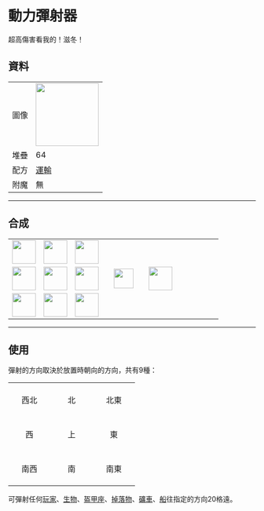 # 動力彈射器
超高傷害看我的！滋冬！

## 資料
<table>
    <tr><td>圖像</td><td><img src="https://i.imgur.com/yPFVjtw.png" width="128"/></td></tr>
    <tr><td align="end">堆疊</td><td>64</td></tr>
    <tr><td align="end">配方</td><td><a href="https://minecraft.fandom.com/zh/wiki/合成/運輸配方">運輸</a></td></tr>
    <tr><td align="end">附魔</td><td>無</td></tr>
</table>
  
---

## 合成
<table>
    <tr><td><img src="https://i.imgur.com/Nz7hGwj.png" width="48"/></td><td><img src="https://i.imgur.com/3F70bl7.png" width="48"/></td><td><img src="https://i.imgur.com/Nz7hGwj.png" width="48"/></td><td colspan="3"></td></tr>
    <tr><td><img src="https://i.imgur.com/Nz7hGwj.png" width="48"/></td><td><img src="https://i.imgur.com/LwYmaqL.png" width="48"/></td><td><img src="https://i.imgur.com/Nz7hGwj.png" width="48"/></td><td width="70" align="center"><img src="https://i.imgur.com/VE0KqIE.png" width="40"/></td><td><img src="https://i.imgur.com/yPFVjtw.png" width="48"/></td><td width="70"></td></tr>
    <tr><td><img src="https://i.imgur.com/Nz7hGwj.png" width="48"/></td><td><img src="https://i.imgur.com/Nz7hGwj.png" width="48"/></td><td><img src="https://i.imgur.com/Nz7hGwj.png" width="48"/></td><td colspan="3"></td></tr>
</table>

---

## 使用

彈射的方向取決於放置時朝向的方向，共有9種：  

<table>
    <tr><td align="center" width="70" height="70">西北</td><td align="center" width="70" height="70">北</td><td align="center" width="70" height="70">北東</td></tr>
    <tr><td align="center" width="70" height="70">西</td><td align="center" width="70" height="70">上</td><td align="center" width="70" height="70">東</td></tr>
    <tr><td align="center" width="70" height="70">南西</td><td align="center" width="70" height="70">南</td><td align="center" width="70" height="70">南東</td></tr>
</table>

可彈射任何[玩家](https://minecraft.fandom.com/zh/wiki/玩家)、[生物](https://minecraft.fandom.com/zh/wiki/生物)、[盔甲座](https://minecraft.fandom.com/zh/wiki/盔甲座)、[掉落物](https://minecraft.fandom.com/zh/wiki/掉落物)、[礦車](https://minecraft.fandom.com/zh/wiki/礦車)、[船](https://minecraft.fandom.com/zh/wiki/船)往指定的方向20格遠。